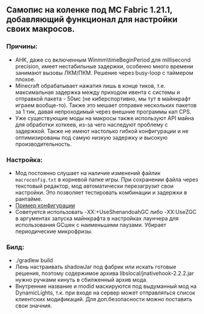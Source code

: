 ## Самопис на коленке под MC Fabric 1.21.1, добавляющий функционал для настройки своих макросов.

### Причины:
- AHK, даже со включенным Winmm\timeBeginPeriod для millisecond precision, имеет нестабильные задержки, особенно много времени занимают вызовы ЛКМ/ПКМ. Решение через busy-loop с таймером плохое.
- Minecraft обрабатывает нажатия лишь в конце тиков, т.е. максимальная задержка между приходом ивента с системы и отправкой пакета - 50мс (не киберспортивно, мы тут в майнкрафт играем вообще-то). Также это мешает отправке нескольких пакетов за 1 тик, давая непроходимый через внешние программы кап CPS.
- Уже существующие моды на макросы также используют API майна для обработки хоткеев, из-за чего наследуют проблему с задержкой. Также не имеют настолько гибкой конфигурации и не оптимизированы под самую низкую задержку и высокую производительность.

### Настройка:
- Мод постоянно слушает на наличие изменений файлик `macroconfig.txt` в корневой папке игры. При сохранении файла через текстовый редактор, мод автоматически перезагрузит свои настройки. Это позволяет тестировать комбинации и задержки в рантайме.
- [Пример конфигурации](example_macroconfig.txt)
- Советуется использовать -XX:+UseShenandoahGC либо -XX:UseZGC в аргументах запуска майнкрафта в настройках лаунчера для использования GCшек с наименьшими паузами. Убирает периодические микрофризы.

### Билд:
- ./gradlew build
- Лень настраивать shadowJar под фабрик или искать готовые решения, поэтому содержимое архива libslocal/jnativehook-2.2.2.jar нужно ручками кинуть в сбилженный архив мода.
- Внутренние название и modid маскируются под выдуманный мод на DynamicLights, т.к. при входе на сервер может отправляться список клиентских модификаций. Для доп.безопасности можно поставить свои значния.